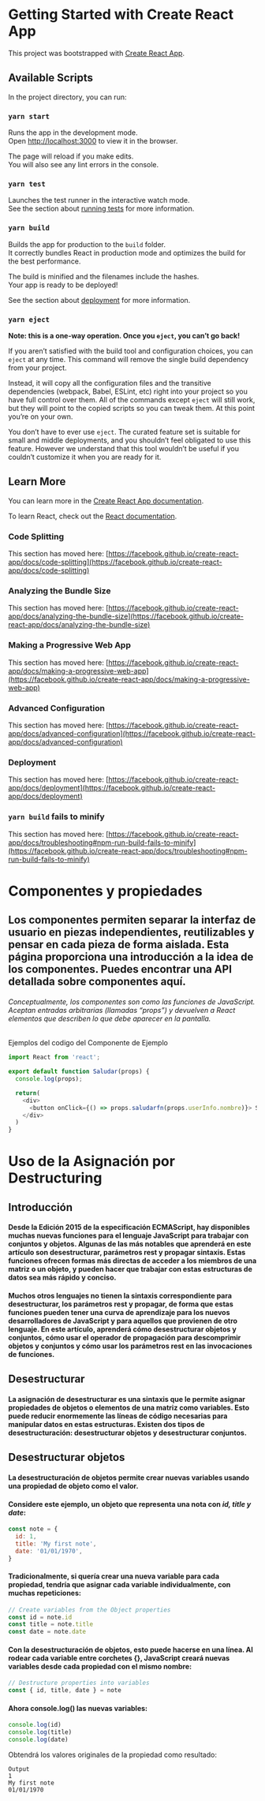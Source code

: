 # Getting Started with Create React App

This project was bootstrapped with [Create React App](https://github.com/facebook/create-react-app).

## Available Scripts

In the project directory, you can run:

### `yarn start`

Runs the app in the development mode.\
Open [http://localhost:3000](http://localhost:3000) to view it in the browser.

The page will reload if you make edits.\
You will also see any lint errors in the console.

### `yarn test`

Launches the test runner in the interactive watch mode.\
See the section about [running tests](https://facebook.github.io/create-react-app/docs/running-tests) for more information.

### `yarn build`

Builds the app for production to the `build` folder.\
It correctly bundles React in production mode and optimizes the build for the best performance.

The build is minified and the filenames include the hashes.\
Your app is ready to be deployed!

See the section about [deployment](https://facebook.github.io/create-react-app/docs/deployment) for more information.

### `yarn eject`

**Note: this is a one-way operation. Once you `eject`, you can’t go back!**

If you aren’t satisfied with the build tool and configuration choices, you can `eject` at any time. This command will remove the single build dependency from your project.

Instead, it will copy all the configuration files and the transitive dependencies (webpack, Babel, ESLint, etc) right into your project so you have full control over them. All of the commands except `eject` will still work, but they will point to the copied scripts so you can tweak them. At this point you’re on your own.

You don’t have to ever use `eject`. The curated feature set is suitable for small and middle deployments, and you shouldn’t feel obligated to use this feature. However we understand that this tool wouldn’t be useful if you couldn’t customize it when you are ready for it.

## Learn More

You can learn more in the [Create React App documentation](https://facebook.github.io/create-react-app/docs/getting-started).

To learn React, check out the [React documentation](https://reactjs.org/).

### Code Splitting

This section has moved here: [https://facebook.github.io/create-react-app/docs/code-splitting](https://facebook.github.io/create-react-app/docs/code-splitting)

### Analyzing the Bundle Size

This section has moved here: [https://facebook.github.io/create-react-app/docs/analyzing-the-bundle-size](https://facebook.github.io/create-react-app/docs/analyzing-the-bundle-size)

### Making a Progressive Web App

This section has moved here: [https://facebook.github.io/create-react-app/docs/making-a-progressive-web-app](https://facebook.github.io/create-react-app/docs/making-a-progressive-web-app)

### Advanced Configuration

This section has moved here: [https://facebook.github.io/create-react-app/docs/advanced-configuration](https://facebook.github.io/create-react-app/docs/advanced-configuration)

### Deployment

This section has moved here: [https://facebook.github.io/create-react-app/docs/deployment](https://facebook.github.io/create-react-app/docs/deployment)

### `yarn build` fails to minify

This section has moved here: [https://facebook.github.io/create-react-app/docs/troubleshooting#npm-run-build-fails-to-minify](https://facebook.github.io/create-react-app/docs/troubleshooting#npm-run-build-fails-to-minify)



# Componentes y propiedades

## Los componentes permiten separar la interfaz de usuario en piezas independientes, reutilizables y pensar en cada pieza de forma aislada. Esta página proporciona una introducción a la idea de los componentes. Puedes encontrar una API detallada sobre componentes aquí.

###### Conceptualmente, los componentes son como las funciones de JavaScript. Aceptan entradas arbitrarias (llamadas “props”) y devuelven a React elementos que describen lo que debe aparecer en la pantalla.

Ejemplos del codigo del Componente de Ejemplo
~~~javascript
import React from 'react';

export default function Saludar(props) {
  console.log(props);

  return(
    <div> 
      <button onClick={() => props.saludarfn(props.userInfo.nombre)}> Saludar </button>
    </div>
  )
}
~~~
# 
# Uso de la Asignación por Destructuring
## Introducción
#### Desde la Edición 2015 de la especificación ECMAScript, hay disponibles muchas nuevas funciones para el lenguaje JavaScript para trabajar con conjuntos y objetos. Algunas de las más notables que aprenderá en este artículo son desestructurar, parámetros rest y propagar sintaxis. Estas funciones ofrecen formas más directas de acceder a los miembros de una matriz o un objeto, y pueden hacer que trabajar con estas estructuras de datos sea más rápido y conciso.

#### Muchos otros lenguajes no tienen la sintaxis correspondiente para desestructurar, los parámetros rest y propagar, de forma que estas funciones pueden tener una curva de aprendizaje para los nuevos desarrolladores de JavaScript y para aquellos que provienen de otro lenguaje. En este artículo, aprenderá cómo desestructurar objetos y conjuntos, cómo usar el operador de propagación para descomprimir objetos y conjuntos y cómo usar los parámetros rest en las invocaciones de funciones.

## Desestructurar
#### La asignación de desestructurar es una sintaxis que le permite asignar propiedades de objetos o elementos de una matriz como variables. Esto puede reducir enormemente las líneas de código necesarias para manipular datos en estas estructuras. Existen dos tipos de desestructuración: desestructurar objetos y desestructurar conjuntos.

## Desestructurar objetos
#### La desestructuración de objetos permite crear nuevas variables usando una propiedad de objeto como el valor.

#### Considere este ejemplo, un objeto que representa una nota con ***id, title y date***:
~~~javascript
const note = {
  id: 1,
  title: 'My first note',
  date: '01/01/1970',
}
~~~
#### Tradicionalmente, si quería crear una nueva variable para cada propiedad, tendría que asignar cada variable individualmente, con muchas repeticiones:
~~~javascript
// Create variables from the Object properties
const id = note.id
const title = note.title
const date = note.date
~~~
#### Con la desestructuración de objetos, esto puede hacerse en una línea. Al rodear cada variable entre corchetes {}, JavaScript creará nuevas variables desde cada propiedad con el mismo nombre:
~~~javascript
// Destructure properties into variables
const { id, title, date } = note
~~~
#### Ahora console.log() las nuevas variables:
~~~javascript
console.log(id)
console.log(title)
console.log(date)
~~~
Obtendrá los valores originales de la propiedad como resultado:
~~~
Output
1
My first note
01/01/1970
~~~